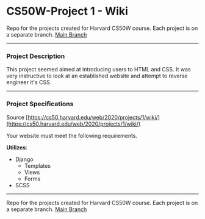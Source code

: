 # CS50W-Project 1 - Wiki
Repo for the projects created for Harvard CS50W course. Each project is on a separate branch. [Main Branch](https://github.com/kevinbeirne1/CS50W-Projects) 

---

### Project Description
This project seemed aimed at introducing users to HTML and CSS. It was very instructive to look at an established website and attempt to reverse engineer it's CSS. 

---

### Project Specifications
Source [https://cs50.harvard.edu/web/2020/projects/1/wiki/](https://cs50.harvard.edu/web/2020/projects/1/wiki/)

Your website must meet the following requirements.

**Utilizes**:
- Django 
  - Templates
  - Views
  - Forms
- SCSS



---

Repo for the projects created for Harvard CS50W course. Each project is on a separate branch. [Main Branch](https://github.com/kevinbeirne1/CS50W-Projects) 

